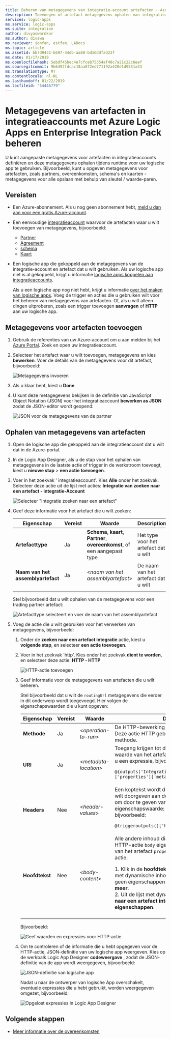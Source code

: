 ```yaml
---
title: Beheren van metagegevens van integratie-account artefacten - Azure Logic Apps | Microsoft Docs
description: Toevoegen of artefact metagegevens ophalen van integratieaccounts in Azure Logic Apps met Enterprise Integration Pack
services: logic-apps
ms.service: logic-apps
ms.suite: integration
author: divyaswarnkar
ms.author: divswa
ms.reviewer: jonfan, estfan, LADocs
ms.topic: article
ms.assetid: bb7d9432-b697-44db-aa88-bd16ddfad23f
ms.date: 01/17/2019
ms.openlocfilehash: 5ebdf45bec4e7cfceb75354af40c7a21c22c6eef
ms.sourcegitcommit: 9b6492fdcac18aa872ed771192a420d1d9551a33
ms.translationtype: MT
ms.contentlocale: nl-NL
ms.lasthandoff: 01/22/2019
ms.locfileid: "54446779"
---
```

# <a name="manage-artifact-metadata-in-integration-accounts-with-azure-logic-apps-and-enterprise-integration-pack"></a>Metagegevens van artefacten in integratieaccounts met Azure Logic Apps en Enterprise Integration Pack beheren

U kunt aangepaste metagegevens voor artefacten in integratieaccounts definiëren en deze metagegevens ophalen tijdens runtime voor uw logische app te gebruiken. Bijvoorbeeld, kunt u opgeven metagegevens voor artefacten, zoals partners, overeenkomsten, schema's en kaarten - metagegevens voor alle opslaan met behulp van sleutel / waarde-paren. 

## <a name="prerequisites"></a>Vereisten

* Een Azure-abonnement. Als u nog geen abonnement hebt, <a href="https://azure.microsoft.com/free/" target="_blank">meld u dan aan voor een gratis Azure-account</a>.

* Een eenvoudige [integratieaccount](../logic-apps/logic-apps-enterprise-integration-create-integration-account.md) waarvoor de artefacten waar u wilt toevoegen van metagegevens, bijvoorbeeld: 

  * [Partner](logic-apps-enterprise-integration-partners.md)
  * [Agreement](logic-apps-enterprise-integration-agreements.md)
  * [schema](logic-apps-enterprise-integration-schemas.md)
  * [Kaart](logic-apps-enterprise-integration-maps.md)

* Een logische app die gekoppeld aan de metagegevens van de integratie-account en artefact dat u wilt gebruiken. Als uw logische app niet is al gekoppeld, krijgt u informatie [logische apps koppelen aan integratieaccounts](logic-apps-enterprise-integration-create-integration-account.md#link-account). 

  Als u een logische app nog niet hebt, krijgt u informatie [over het maken van logische apps](../logic-apps/quickstart-create-first-logic-app-workflow.md). 
  Voeg de trigger en acties die u gebruiken wilt voor het beheren van metagegevens van artefacten. Of, als u wilt alleen dingen uitproberen, zoals een trigger toevoegen **aanvragen** of **HTTP** aan uw logische app.

## <a name="add-metadata-to-artifacts"></a>Metagegevens voor artefacten toevoegen

1. Gebruik de referenties van uw Azure-account om u aan melden bij het <a href="https://portal.azure.com" target="_blank">Azure Portal</a>. Zoek en open uw integratieaccount.

1. Selecteer het artefact waar u wilt toevoegen, metagegevens en kies **bewerken**. Voer de details van de metagegevens voor dit artefact, bijvoorbeeld:

   ![Metagegevens invoeren](media/logic-apps-enterprise-integration-metadata/add-partner-metadata.png)

1. Als u klaar bent, kiest u **Done**.

1. U kunt deze metagegevens bekijken in de definitie van JavaScript Object Notation (JSON) voor het integratieaccount **bewerken as JSON** zodat de JSON-editor wordt geopend: 

   ![JSON voor de metagegevens van de partner](media/logic-apps-enterprise-integration-metadata/partner-metadata.png)

## <a name="get-artifact-metadata"></a>Ophalen van metagegevens van artefacten

1. Open de logische app die gekoppeld aan de integratieaccount dat u wilt dat in de Azure-portal. 

1. In de Logic App Designer, als u de stap voor het ophalen van metagegevens in de laatste actie of trigger in de werkstroom toevoegt, kiest u **nieuwe stap** > **een actie toevoegen**. 

1. Voer in het zoekvak ' integratieaccount'. Kies **Alle** onder het zoekvak. Selecteer deze actie uit de lijst met acties: **Integratie van zoeken naar een artefact - integratie-Account**

   ![Selecteer "Integratie zoeken naar een artefact"](media/logic-apps-enterprise-integration-metadata/integration-account-artifact-lookup.png)

1. Geef deze informatie voor het artefact die u wilt zoeken:

   | Eigenschap | Vereist | Waarde | Description | 
   |----------|---------|-------|-------------| 
   | **Artefacttype** | Ja | **Schema**, **kaart**, **Partner**, **overeenkomst**, of een aangepast type | Het type voor het artefact dat u wilt | 
   | **Naam van het assemblyartefact** | Ja | <*naam van het assemblyartefact*> | De naam van het artefact dat u wilt | 
   ||| 

   Stel bijvoorbeeld dat u wilt ophalen van de metagegevens voor een trading partner artefact:

   ![Artefacttype selecteert en voer de naam van het assemblyartefact](media/logic-apps-enterprise-integration-metadata/artifact-lookup-information.png)

1. Voeg de actie die u wilt gebruiken voor het verwerken van metagegevens, bijvoorbeeld:

   1. Onder de **zoeken naar een artefact integratie** actie, kiest u **volgende stap**, en selecteer **een actie toevoegen**. 

   1. Voer in het zoekvak 'http'. Kies onder het zoekvak **dient te worden**, en selecteer deze actie: **HTTP - HTTP**

      ![HTTP-actie toevoegen](media/logic-apps-enterprise-integration-metadata/http-action.png)

   1. Geef informatie voor de metagegevens van artefacten die u wilt beheren. 

      Stel bijvoorbeeld dat u wilt de `routingUrl` metagegevens die eerder in dit onderwerp wordt toegevoegd. Hier volgen de eigenschapswaarden die u kunt opgeven: 

      | Eigenschap | Vereist | Waarde | Description | 
      |----------|----------|-------|-------------| 
      | **Methode** | Ja | <*operation-to-run*> | De HTTP-bewerking uit te voeren op het artefact. Deze actie HTTP gebruikt bijvoorbeeld de **ophalen** methode. | 
      | **URI** | Ja | <*metadata-location*> | Toegang krijgen tot de `routingUrl` metagegevens waarde van het artefact die u hebt opgehaald, kunt u een expressie, bijvoorbeeld: <p>`@{outputs('Integration_Account_Artifact_Lookup')['properties']['metadata']['routingUrl']}` | 
      | **Headers** | Nee | <*header-values*> | Een koptekst wordt de uitvoer van de trigger die u wilt doorgeven aan de HTTP-actie. Bijvoorbeeld, om door te geven van de trigger `headers` eigenschapswaarde: u kunt een expressie, bijvoorbeeld: <p>`@triggeroutputs()['headers']` | 
      | **Hoofdtekst** | Nee | <*body-content*> | Alle andere inhoud die u wilt doorgeven aan de HTTP-actie `body` eigenschap. In dit voorbeeld geeft van het artefact `properties` waarden in de HTTP-actie: <p>1. Klik in de **hoofdtekst** eigenschap, zodat de lijst met dynamische inhoud wordt weergegeven. Als er geen eigenschappen wordt weergegeven, kiest u **meer**. <br>2. Uit de lijst met dynamische inhoud, onder **zoeken naar een artefact integratie**, selecteer **eigenschappen**. | 
      |||| 

      Bijvoorbeeld:

      ![Geef waarden en expressies voor HTTP-actie](media/logic-apps-enterprise-integration-metadata/add-http-action-values.png)

   1. Om te controleren of de informatie die u hebt opgegeven voor de HTTP-actie, JSON-definitie van uw logische app weergeven. Kies op de werkbalk Logic App Designer **codeweergave** , zodat de JSON-definitie van de app wordt weergegeven, bijvoorbeeld:

      ![JSON-definitie van logische app](media/logic-apps-enterprise-integration-metadata/finished-logic-app-definition.png)

      Nadat u naar de ontwerper van logische App overschakelt, eventuele expressies die u hebt gebruikt, worden weergegeven omgezet, bijvoorbeeld:

      ![Opgelost expressies in Logic App Designer](media/logic-apps-enterprise-integration-metadata/resolved-expressions.png)

## <a name="next-steps"></a>Volgende stappen

* [Meer informatie over de overeenkomsten](logic-apps-enterprise-integration-agreements.md)
